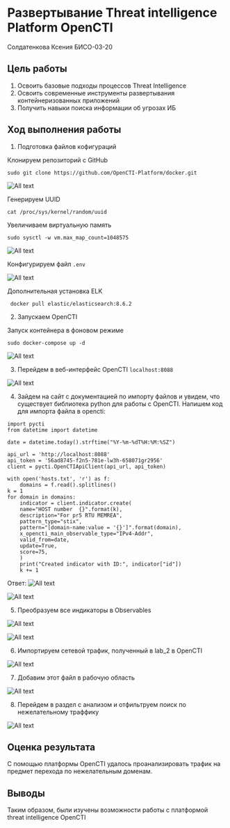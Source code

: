 # Развертывание Threat intelligence Platform OpenCTI
Солдатенкова Ксения БИСО-03-20

## Цель работы

1. Освоить базовые подходы процессов Threat Intelligence
2. Освоить современные инструменты развертывания контейнеризованных приложений
3. Получить навыки поиска информации об угрозах ИБ

## Ход выполнения работы

1. Подготовка файлов кофигураций

Клонируем репозиторий с GitHub

```()
sudo git clone https://github.com/OpenCTI-Platform/docker.git 
```

![All text](lab4_1.png)

Генерируем UUID

```()
cat /proc/sys/kernel/random/uuid
```

Увеличиваем виртуальную память

```()
sudo sysctl -w vm.max_map_count=1048575
```

![All text](lab4_2.png)

Конфигурируем файл `.env`

![All text](lab4_3.png)

Дополнительная установка ELK

```()
 docker pull elastic/elasticsearch:8.6.2
```

2. Запускаем OpenCTI

Запуск контейнера в фоновом режиме

```()
sudo docker-compose up -d
```

![All text](lab4_4.png)

3. Перейдем в веб-интерфейс OpenCTI `localhost:8088`

![All text](lab4_5.png)

4. Зайдем на сайт с документацией по импорту файлов и увидем, что существует библиотека python для работы с OpenCTI. Напишем код для импорта файла в opencti:

```()
import pycti
from datetime import datetime

date = datetime.today().strftime("%Y-%m-%dT%H:%M:%SZ")

api_url = 'http://localhost:8088'
api_token = '56ad8745-f2n5-781e-lw3h-658071gr2956'
client = pycti.OpenCTIApiClient(api_url, api_token)

with open('hosts.txt', 'r') as f:
    domains = f.read().splitlines()
k = 1
for domain in domains:
    indicator = client.indicator.create(
    name="HOST number  {}".format(k),
    description="For pr5 RTU MEMREA",
    pattern_type="stix",
    pattern="[domain-name:value = '{}']".format(domain),
    x_opencti_main_observable_type="IPv4-Addr",
    valid_from=date,
    update=True,
    score=75,
    )
    print("Created indicator with ID:", indicator["id"])
    k += 1
```

Ответ:
![All text](lab4_6.png)

![All text](lab4_7.png)

5. Преобразуем все индикаторы в Observables

![All text](lab4_8.png)

![All text](lab4_9.png)

6. Импортируем сетевой трафик, полученный в lab_2 в OpenCTI

![All text](lab4_10.png)

7. Добавим этот файл в рабочую область

![All text](lab4_11.png)

8. Перейдем в раздел с анализом и отфильтруем поиск по нежелательному траффику

![All text](lab4_12.png)

## Оценка результата

С помощью платформы OpenCTI удалось проанализировать трафик на предмет перехода по нежелательным доменам.

## Выводы

Таким образом, были изучены возможности работы с платформой threat intelligence OpenCTI